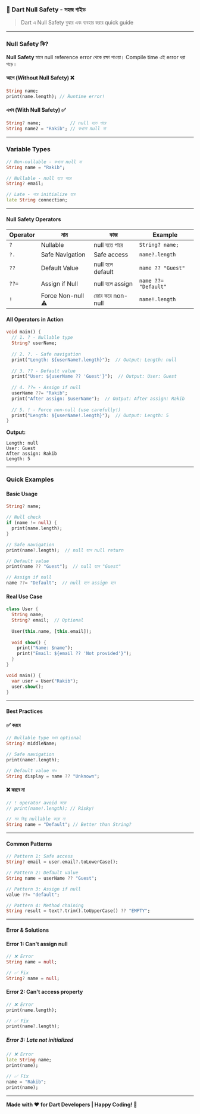 ### 🎯 Dart Null Safety - সহজ গাইড

> Dart এ Null Safety বুঝার এবং ব্যবহার করার quick guide

---

### Null Safety কি?

**Null Safety** মানে null reference error থেকে রক্ষা পাওয়া। Compile time এই error ধরা পড়ে।

#### আগে (Without Null Safety) ❌
```dart
String name;
print(name.length); // Runtime error!
```

#### এখন (With Null Safety) ✅
```dart
String? name;           // null হতে পারে
String name2 = "Rakib"; // কখনো null না
```

---

### Variable Types

```dart
// Non-nullable - কখনো null না
String name = "Rakib";

// Nullable - null হতে পারে
String? email;

// Late - পরে initialize হবে
late String connection;
```

---

#### Null Safety Operators

| Operator | নাম | কাজ | Example |
|----------|-----|-----|---------|
| `?` | Nullable | null হতে পারে | `String? name;` |
| `?.` | Safe Navigation | Safe access | `name?.length` |
| `??` | Default Value | null হলে default | `name ?? "Guest"` |
| `??=` | Assign if Null | null হলে assign | `name ??= "Default"` |
| `!` | Force Non-null ⚠️ | জোর করে non-null | `name!.length` |

#### All Operators in Action
```dart
void main() {
  // 1. ? - Nullable type
  String? userName;
  
  // 2. ?. - Safe navigation
  print("Length: ${userName?.length}");  // Output: Length: null
  
  // 3. ?? - Default value
  print("User: ${userName ?? 'Guest'}");  // Output: User: Guest
  
  // 4. ??= - Assign if null
  userName ??= "Rakib";
  print("After assign: $userName");  // Output: After assign: Rakib
  
  // 5. ! - Force non-null (use carefully!)
  print("Length: ${userName!.length}");  // Output: Length: 5
}
```

**Output:**
```
Length: null
User: Guest
After assign: Rakib
Length: 5
```

---

### Quick Examples

#### Basic Usage
```dart
String? name;

// Null check
if (name != null) {
  print(name.length);
}

// Safe navigation
print(name?.length);  // null হলে null return

// Default value
print(name ?? "Guest");  // null হলে "Guest"

// Assign if null
name ??= "Default";  // null হলে assign হবে
```

#### Real Use Case
```dart
class User {
  String name;
  String? email;  // Optional
  
  User(this.name, [this.email]);
  
  void show() {
    print("Name: $name");
    print("Email: ${email ?? 'Not provided'}");
  }
}

void main() {
  var user = User("Rakib");
  user.show();
}
```

---

#### Best Practices

#### ✅ করবে
```dart
// Nullable type যখন optional
String? middleName;

// Safe navigation
print(name?.length);

// Default value দাও
String display = name ?? "Unknown";
```

#### ❌ করবে না
```dart
// ! operator avoid করো
// print(name!.length); // Risky!

// সব কিছু nullable করো না
String name = "Default"; // Better than String?
```

---

#### Common Patterns

```dart
// Pattern 1: Safe access
String? email = user.email?.toLowerCase();

// Pattern 2: Default value
String name = userName ?? "Guest";

// Pattern 3: Assign if null
value ??= "default";

// Pattern 4: Method chaining
String result = text?.trim().toUpperCase() ?? "EMPTY";
```

---

#### Error & Solutions

#### Error 1: Can't assign null
```dart
// ❌ Error
String name = null;

// ✅ Fix
String? name = null;
```

#### Error 2: Can't access property
```dart
// ❌ Error
print(name.length);

// ✅ Fix
print(name?.length);
```

##### Error 3: Late not initialized
```dart
// ❌ Error
late String name;
print(name);

// ✅ Fix
name = "Rakib";
print(name);
```

---

**Made with ❤️ for Dart Developers | Happy Coding! 🚀**
